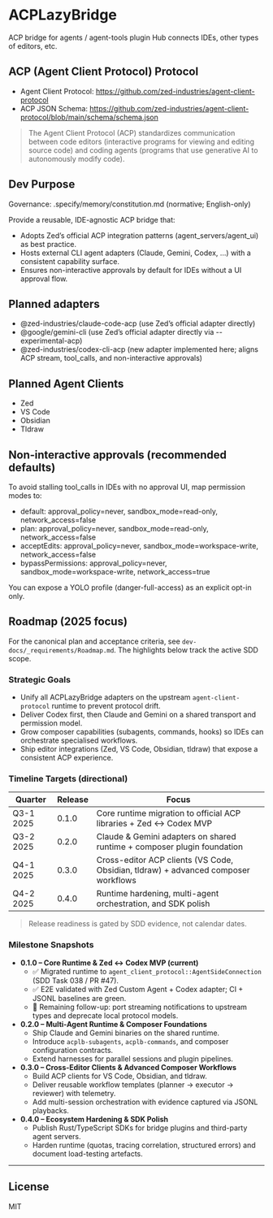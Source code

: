 # ACPLazyBridge

ACP bridge for agents / agent-tools plugin Hub connects IDEs, other types of editors, etc.

## ACP (Agent Client Protocol) Protocol

- Agent Client Protocol: <https://github.com/zed-industries/agent-client-protocol>
- ACP JSON Schema: <https://github.com/zed-industries/agent-client-protocol/blob/main/schema/schema.json>

> The Agent Client Protocol (ACP) standardizes communication between code editors (interactive programs for viewing and editing source code) and coding agents (programs that use generative AI to autonomously modify code).

## Dev Purpose

Governance: .specify/memory/constitution.md (normative; English-only)

Provide a reusable, IDE-agnostic ACP bridge that:

- Adopts Zed’s official ACP integration patterns (agent_servers/agent_ui) as best practice.
- Hosts external CLI agent adapters (Claude, Gemini, Codex, …) with a consistent capability surface.
- Ensures non-interactive approvals by default for IDEs without a UI approval flow.

## Planned adapters

- @zed-industries/claude-code-acp (use Zed’s official adapter directly)
- @google/gemini-cli (use Zed’s official adapter directly via --experimental-acp)
- @zed-industries/codex-cli-acp (new adapter implemented here; aligns ACP stream, tool_calls, and non-interactive approvals)

## Planned Agent Clients

- Zed
- VS Code
- Obsidian
- Tldraw

## Non‑interactive approvals (recommended defaults)

To avoid stalling tool_calls in IDEs with no approval UI, map permission modes to:

- default:  approval_policy=never, sandbox_mode=read-only,      network_access=false
- plan:     approval_policy=never, sandbox_mode=read-only,      network_access=false
- acceptEdits:       approval_policy=never, sandbox_mode=workspace-write, network_access=false
- bypassPermissions: approval_policy=never, sandbox_mode=workspace-write, network_access=true

You can expose a YOLO profile (danger-full-access) as an explicit opt-in only.

## Roadmap (2025 focus)

For the canonical plan and acceptance criteria, see `dev-docs/_requirements/Roadmap.md`. The highlights below track the active SDD scope.

### Strategic Goals

- Unify all ACPLazyBridge adapters on the upstream `agent-client-protocol` runtime to prevent protocol drift.
- Deliver Codex first, then Claude and Gemini on a shared transport and permission model.
- Grow composer capabilities (subagents, commands, hooks) so IDEs can orchestrate specialised workflows.
- Ship editor integrations (Zed, VS Code, Obsidian, tldraw) that expose a consistent ACP experience.

### Timeline Targets (directional)

| Quarter | Release | Focus |
| --- | --- | --- |
| Q3-1 2025 | 0.1.0 | Core runtime migration to official ACP libraries + Zed ↔ Codex MVP |
| Q3-2 2025 | 0.2.0 | Claude & Gemini adapters on shared runtime + composer plugin foundation |
| Q4-1 2025 | 0.3.0 | Cross-editor ACP clients (VS Code, Obsidian, tldraw) + advanced composer workflows |
| Q4-2 2025 | 0.4.0 | Runtime hardening, multi-agent orchestration, and SDK polish |

> Release readiness is gated by SDD evidence, not calendar dates.

### Milestone Snapshots

- **0.1.0 – Core Runtime & Zed ↔ Codex MVP (current)**
    - ✅ Migrated runtime to `agent_client_protocol::AgentSideConnection` (SDD Task 038 / PR #47).
    - ✅ E2E validated with Zed Custom Agent + Codex adapter; CI + JSONL baselines are green.
    - 🔄 Remaining follow-up: port streaming notifications to upstream types and deprecate local protocol models.
- **0.2.0 – Multi-Agent Runtime & Composer Foundations**
    - Ship Claude and Gemini binaries on the shared runtime.
    - Introduce `acplb-subagents`, `acplb-commands`, and composer configuration contracts.
    - Extend harnesses for parallel sessions and plugin pipelines.
- **0.3.0 – Cross-Editor Clients & Advanced Composer Workflows**
    - Build ACP clients for VS Code, Obsidian, and tldraw.
    - Deliver reusable workflow templates (planner → executor → reviewer) with telemetry.
    - Add multi-session orchestration with evidence captured via JSONL playbacks.
- **0.4.0 – Ecosystem Hardening & SDK Polish**
    - Publish Rust/TypeScript SDKs for bridge plugins and third-party agent servers.
    - Harden runtime (quotas, tracing correlation, structured errors) and document load-testing artefacts.

---

## License

MIT
